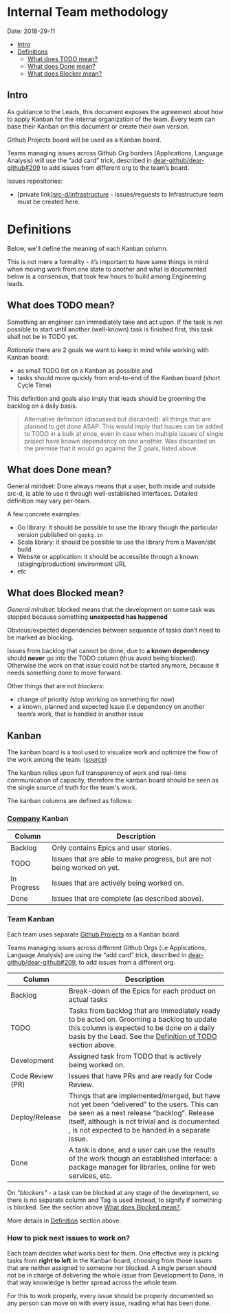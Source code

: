 
# Internal Team methodology

Date: 2018-29-11

* [Intro](#intro)
* [Definitions](#definitions)
  * [What does TODO mean?](#what-does-todo-mean)
  * [What does Done mean?](#what-does-done-mean)
  * [What does Blocker mean?](#what-does-blocker-mean)

## Intro

As guidance to the Leads, this document exposes the agreement about how to apply Kanban for the internal organization of the team. Every team can base their Kanban on this document or create their own version.

Github Projects board will be used as a Kanban board.

Teams managing issues across Github Org borders (Applications, Language Analysis)
will use the “add card”  trick, described in [dear-github/dear-github#209](https://github.com/dear-github/dear-github/issues/209#issuecomment-357692288) to add
issues from different org to the team’s board.

Issues repositories:

* [private link][src-d/infrastructure](https://github.com/src-d/infrastructure) - issues/requests to Infrastructure team must be created here.

# Definitions

Below, we'll define the meaning of each Kanban column.

This is not mere a formality - it’s important to have same things in mind when
moving work from one state to another and what is documented below is a
consensus, that took few hours to build among Engineering leads.

## What does TODO mean?

Something an engineer can immediately take and act upon. If the task is not
possible to start until another (well-known) task is finished first, this task
shall not be in TODO yet.

*Rationale* there are 2 goals we want to keep in mind while working with Kanban
board:

* as small TODO list on a Kanban as possible and
* tasks should move quickly from end-to-end of the Kanban board (short Cycle Time)

This definition and goals also imply that leads should be grooming the backlog on a
daily basis.

> Alternative definition (discussed but discarded): all things that are planned to get done ASAP. This would imply that issues can be added to TODO in a bulk at once, even in case when multiple issues of single project have known dependency on one another. Was discarded on the premise that it would go against the 2 goals, listed above.

## What does Done mean?

General mindset: Done always means that a user, both inside and outside src-d,
is able to use it through well-established interfaces. Detailed definition may
vary per-team.

A few concrete examples:

* Go library: it should be possible to use the library though the particular version published on `gopkg.in`
* Scala library: it should be possible to use the library from a Maven/sbt build
* Website or application: it should be accessible through a known (staging/production) environment URL
* etc


## What does Blocked mean?

*General mindset*: blocked means that the development on some task was stopped because something **unexpected has happened**

Obvious/expected dependencies between sequence of tasks don’t need to be marked
as blocking.

Issues from backlog that cannot be done, due to **a known dependency** should
**never** go into the TODO column (thus avoid being blocked).
Otherwise the work on that issue could not be started anymore, because it needs something done to move forward.

Other things that are not *blockers*:

* change of priority (stop working on something for now)
* a known, planned and expected issue (i.e dependency on another team’s work, that is handled in another issue




## Kanban

The kanban board is a tool used to visualize work and optimize the flow of the work
among the team. ([source](https://www.atlassian.com/agile/kanban#kanban-boards))

The kanban relies upon full transparency of work and real-time communication of
capacity, therefore the kanban board should be seen as the single source of
truth for the team's work.

The kanban columns are defined as follows:

### [Company](https://github.com/orgs/src-d/projects/9) Kanban

Column      | Description
------------|------------
Backlog     | Only contains Epics and user stories.
TODO        | Issues that are able to make progress, but are not being worked on yet.
In Progress | Issues that are actively being worked on.
Done        | Issues that are complete (as described above).

### Team Kanban

Each team uses separate [Github Projects](https://github.com/orgs/src-d/projects/) as a Kanban board.

Teams managing issues across different Github Orgs (i.e Applications, Language Analysis) are using the “add card” trick, described in [dear-github/dear-github#209](https://github.com/dear-github/dear-github/issues/209#issuecomment-357692288), to add issues from a different org.


Column           | Description
-----------------|------------
Backlog          | Break-down of the Epics for each product on actual tasks
TODO             | Tasks from backlog that are immediately ready to be acted on. Grooming a backlog to update this column is expected to be done on a daily basis by the Lead. See the [Definition of TODO](#what-does-todo-mean) section above.
Development      | Assigned task from TODO that is actively being worked on.
Code Review (PR) | Issues that have PRs and are ready for Code Review.
Deploy/Release   | Things that are implemented/merged, but have not yet been “delivered” to the users. This can be seen as a next release “backlog”. Release itself, although is not trivial and is documented <elsewhere>, is not expected to be handed in a separate issue.
Done             | A task is done, and a user can use the results of the work though an established interface: a package manager for libraries, online for web services, etc.

On *"blockers"* - a task can be blocked at any stage of the development, so
there is no separate column and Tag is used instead, to signify if something is
blocked. See the section above [What does Blocked mean?](#what-does-blocked-mean).

More details in [Definition](#definition) section above.

### How to pick next issues to work on?

Each team decides what works best for them. One effective way is picking tasks
from **right to left** in the Kanban board, choosing from those issues that are
neither assigned to someone nor blocked. A single person should not be in charge
of delivering the whole issue from Development to Done. In that way knowledge is
better spread across the whole team.

For this to work properly, every issue should be properly documented so any person can move on with every issue, reading what has been done.
